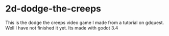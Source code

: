 # 2d-dodge-the-creeps
This is the dodge the creeps video game I made from a tutorial on gdquest. Well I have not finished it yet. Its made with godot 3.4
